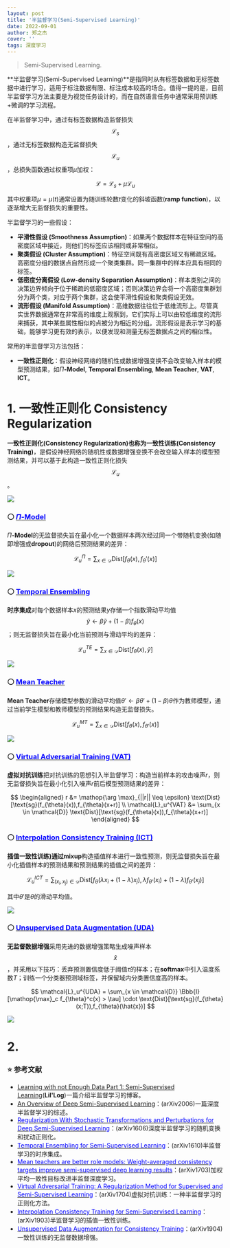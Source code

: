 ```yaml
---
layout: post
title: '半监督学习(Semi-Supervised Learning)'
date: 2022-09-01
author: 郑之杰
cover: ''
tags: 深度学习
---
```


> Semi-Supervised Learning.

**半监督学习(Semi-Supervised Learning)**是指同时从有标签数据和无标签数据中进行学习，适用于标注数据有限、标注成本较高的场合。值得一提的是，目前半监督学习方法主要是为视觉任务设计的，而在自然语言任务中通常采用预训练+微调的学习流程。

在半监督学习中，通过有标签数据构造监督损失$$\mathcal{L}_s$$，通过无标签数据构造无监督损失$$\mathcal{L}_u$$，总损失函数通过权重项$\mu$加权：

$$ \mathcal{L} = \mathcal{L}_s + \mu \mathcal{L}_u $$

其中权重项$\mu=\mu(t)$通常设置为随训练轮数$t$变化的斜坡函数(**ramp function**)，以逐渐增大无监督损失的重要性。

半监督学习的一些假设：
- **平滑性假设 (Smoothness Assumption)**：如果两个数据样本在特征空间的高密度区域中接近，则他们的标签应该相同或非常相似。
- **聚类假设 (Cluster Assumption)**：特征空间既有高密度区域又有稀疏区域。高密度分组的数据点自然形成一个聚类集群。同一集群中的样本应具有相同的标签。
- **低密度分离假设 (Low-density Separation Assumption)**：样本类别之间的决策边界倾向于位于稀疏的低密度区域；否则决策边界会将一个高密度集群划分为两个类，对应于两个集群，这会使平滑性假设和聚类假设无效。
- **流形假设 (Manifold Assumption)**：高维数据往往位于低维流形上。尽管真实世界数据通常在非常高的维度上观察到，它们实际上可以由较低维度的流形来捕获，其中某些属性相似的点被分为相近的分组。流形假设是表示学习的基础，能够学习更有效的表示，以便发现和测量无标签数据点之间的相似性。

常用的半监督学习方法包括：
- **一致性正则化**：假设神经网络的随机性或数据增强变换不会改变输入样本的模型预测结果，如$\Pi$**-Model**, **Temporal Ensembling**, **Mean Teacher**, **VAT**, **ICT**。

# 1. 一致性正则化 Consistency Regularization

**一致性正则化(Consistency Regularization)**也称为**一致性训练(Consistency Training)**，是假设神经网络的随机性或数据增强变换不会改变输入样本的模型预测结果，并可以基于此构造一致性正则化损失$$\mathcal{L}_u$$。

![](https://pic.imgdb.cn/item/63babe39be43e0d30e4bc733.jpg)

### ⚪ [<font color=blue>$\Pi$-Model</font>](https://0809zheng.github.io/2022/09/02/pimodel.html)

$\Pi$**-Model**的无监督损失旨在最小化一个数据样本两次经过同一个带随机变换(如随即增强或**dropout**)的网络后预测结果的差异：

$$ \mathcal{L}_u^{\Pi} = \sum_{x \in \mathcal{D}} \text{Dist}[f_{\theta}(x),f_{\theta}'(x)] $$

![](https://pic.imgdb.cn/item/63ba8bf9be43e0d30ee9ac61.jpg)

### ⚪ [<font color=blue>Temporal Ensembling</font>](https://0809zheng.github.io/2022/09/03/te.html)

**时序集成**对每个数据样本$x$的预测结果$y$存储一个指数滑动平均值$$\tilde{y}\leftarrow \beta \tilde{y} + (1-\beta)f_{\theta}(x)$$；则无监督损失旨在最小化当前预测与滑动平均的差异：

$$ \mathcal{L}_u^{TE} = \sum_{x \in \mathcal{D}} \text{Dist}[f_{\theta}(x),\tilde{y}] $$

![](https://pic.imgdb.cn/item/63ba8c12be43e0d30eea0654.jpg)

### ⚪ [<font color=blue>Mean Teacher</font>](https://0809zheng.github.io/2022/09/04/meanteacher.html)

**Mean Teacher**存储模型参数的滑动平均值$\theta'\leftarrow \beta \theta' + (1-\beta)\theta$作为教师模型，通过当前学生模型和教师模型的预测结果构造无监督损失。

$$ \mathcal{L}_u^{MT} = \sum_{x \in \mathcal{D}} \text{Dist}[f_{\theta}(x),f_{\theta'}(x)] $$

![](https://pic.imgdb.cn/item/63ba8c2ebe43e0d30eea62af.jpg)

### ⚪ [<font color=blue>Virtual Adversarial Training (VAT)</font>](https://0809zheng.github.io/2022/09/05/vat.html)

**虚拟对抗训练**把对抗训练的思想引入半监督学习：构造当前样本的攻击噪声$r$，则无监督损失旨在最小化引入噪声$r$前后模型预测结果的差异：

$$ \begin{aligned} r &= \mathop{\arg \max}_{||r|| \leq \epsilon} \text{Dist}[\text{sg}(f_{\theta}(x)),f_{\theta}(x+r)] \\ \mathcal{L}_u^{VAT} &= \sum_{x \in \mathcal{D}} \text{Dist}[\text{sg}(f_{\theta}(x)),f_{\theta}(x+r)]  \end{aligned} $$

### ⚪ [<font color=blue>Interpolation Consistency Training (ICT)</font>](https://0809zheng.github.io/2022/09/06/ict.html)

**插值一致性训练)**通过**mixup**构造插值样本进行一致性预测，则无监督损失旨在最小化插值样本的预测结果和预测结果的插值之间的差异：

$$ \mathcal{L}_u^{ICT} = \sum_{(x_i,x_j) \in \mathcal{D}} \text{Dist}[f_{\theta}(\lambda x_i + (1-\lambda) x_j),\lambda f_{\theta'}(x_i) + (1-\lambda) f_{\theta'}(x_j)] $$

其中$\theta'$是$\theta$的滑动平均值。

![](https://pic.imgdb.cn/item/63bba04bbe43e0d30ec1763a.jpg)

### ⚪ [<font color=blue>Unsupervised Data Augmentation (UDA)</font>](https://0809zheng.github.io/2022/09/07/uda.html)

**无监督数据增强**采用先进的数据增强策略生成噪声样本$$\hat{x}$$，并采用以下技巧：丢弃预测置信度低于阈值$\tau$的样本；在**softmax**中引入温度系数$T$；训练一个分类器预测域标签，并保留域内分类置信度高的样本。

$$ \mathcal{L}_u^{UDA} = \sum_{x \in \mathcal{D}} \Bbb{I} [\mathop{\max}_c f_{\theta}^c(x) > \tau] \cdot \text{Dist}[\text{sg}(f_{\theta}(x;T)),f_{\theta}(\hat{x})] $$

![](https://pic.imgdb.cn/item/63bbf895be43e0d30e769e1b.jpg)

# 2. 



### ⭐ 参考文献
- [Learning with not Enough Data Part 1: Semi-Supervised Learning](https://lilianweng.github.io/posts/2021-12-05-semi-supervised/)(**Lil'Log**)一篇介绍半监督学习的博客。
- [An Overview of Deep Semi-Supervised Learning](https://arxiv.org/abs/2006.05278)：(arXiv2006)一篇深度半监督学习的综述。
- [<font color=blue>Regularization With Stochastic Transformations and Perturbations for Deep Semi-Supervised Learning</font>](https://0809zheng.github.io/2022/09/02/pimodel.html)：(arXiv1606)深度半监督学习的随机变换和扰动正则化。
- [<font color=blue>Temporal Ensembling for Semi-Supervised Learning</font>](https://0809zheng.github.io/2022/09/03/te.html)：(arXiv1610)半监督学习的时序集成。
- [<font color=blue>Mean teachers are better role models: Weight-averaged consistency targets improve semi-supervised deep learning results</font>](https://0809zheng.github.io/2022/09/04/meanteacher.html)：(arXiv1703)加权平均一致性目标改进半监督深度学习。
- [<font color=blue>Virtual Adversarial Training: A Regularization Method for Supervised and Semi-Supervised Learning</font>](https://0809zheng.github.io/2022/09/05/vat.html)：(arXiv1704)虚拟对抗训练：一种半监督学习的正则化方法。
- [<font color=blue>Interpolation Consistency Training for Semi-Supervised Learning</font>](https://0809zheng.github.io/2022/09/06/ict.html)：(arXiv1903)半监督学习的插值一致性训练。
- [<font color=blue>Unsupervised Data Augmentation for Consistency Training</font>](https://0809zheng.github.io/2022/09/07/uda.html)：(arXiv1904)一致性训练的无监督数据增强。

